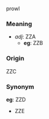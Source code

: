 prowl
### Meaning
+ _adj_: ZZA
    + __eg__: ZZB

### Origin

ZZC

### Synonym

__eg__: ZZD

+ ZZE


